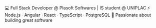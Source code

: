 💻 Full Stack Developer @ Plasoft Softwares | IS student @ UNIPLAC
⚡ Node.js · Angular · React · TypeScript · PostgreSQL
🚀 Passionate about building great software
